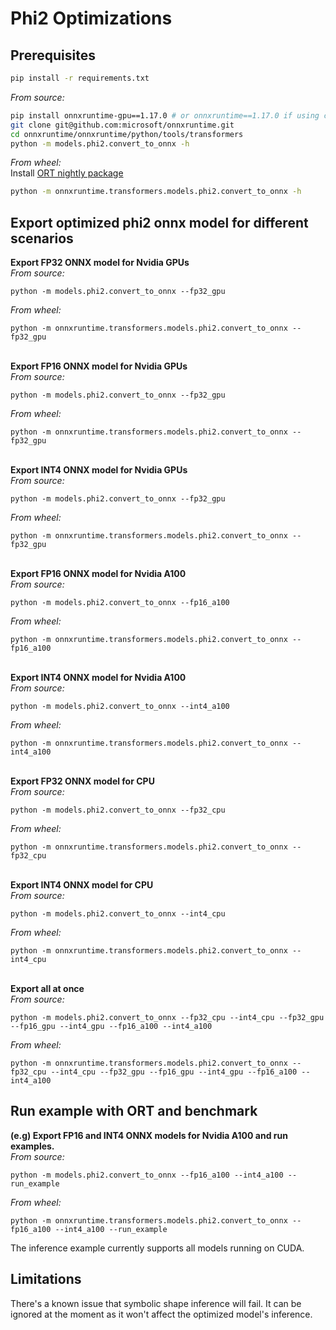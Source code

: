 # Phi2 Optimizations
## Prerequisites
```bash
pip install -r requirements.txt
```
_From source:_
```bash
pip install onnxruntime-gpu==1.17.0 # or onnxruntime==1.17.0 if using cpu
git clone git@github.com:microsoft/onnxruntime.git
cd onnxruntime/onnxruntime/python/tools/transformers
python -m models.phi2.convert_to_onnx -h
```
_From wheel:_ \
Install [ORT nightly package]([https://onnxruntime.ai/docs/install/](https://onnxruntime.ai/docs/install/#inference-install-table-for-all-languages))
```bash
python -m onnxruntime.transformers.models.phi2.convert_to_onnx -h
```

## Export optimized phi2 onnx model for different scenarios
**Export FP32 ONNX model for Nvidia GPUs** \
_From source:_
```
python -m models.phi2.convert_to_onnx --fp32_gpu
```
_From wheel:_
```
python -m onnxruntime.transformers.models.phi2.convert_to_onnx --fp32_gpu
```
\
**Export FP16 ONNX model for Nvidia GPUs** \
_From source:_
```
python -m models.phi2.convert_to_onnx --fp32_gpu
```
_From wheel:_
```
python -m onnxruntime.transformers.models.phi2.convert_to_onnx --fp32_gpu
```
\
**Export INT4 ONNX model for Nvidia GPUs** \
_From source:_
```
python -m models.phi2.convert_to_onnx --fp32_gpu
```
_From wheel:_
```
python -m onnxruntime.transformers.models.phi2.convert_to_onnx --fp32_gpu
```
\
**Export FP16 ONNX model for Nvidia A100** \
_From source:_
```
python -m models.phi2.convert_to_onnx --fp16_a100
```
_From wheel:_
```
python -m onnxruntime.transformers.models.phi2.convert_to_onnx --fp16_a100
```
\
**Export INT4 ONNX model for Nvidia A100** \
_From source:_
```
python -m models.phi2.convert_to_onnx --int4_a100
```
_From wheel:_
```
python -m onnxruntime.transformers.models.phi2.convert_to_onnx --int4_a100
```
\
**Export FP32 ONNX model for CPU** \
_From source:_
```
python -m models.phi2.convert_to_onnx --fp32_cpu
```
_From wheel:_
```
python -m onnxruntime.transformers.models.phi2.convert_to_onnx --fp32_cpu
```
\
**Export INT4 ONNX model for CPU** \
_From source:_
```
python -m models.phi2.convert_to_onnx --int4_cpu
```
_From wheel:_
```
python -m onnxruntime.transformers.models.phi2.convert_to_onnx --int4_cpu
```
\
**Export all at once** \
_From source:_
```
python -m models.phi2.convert_to_onnx --fp32_cpu --int4_cpu --fp32_gpu --fp16_gpu --int4_gpu --fp16_a100 --int4_a100
```
_From wheel:_
```
python -m onnxruntime.transformers.models.phi2.convert_to_onnx --fp32_cpu --int4_cpu --fp32_gpu --fp16_gpu --int4_gpu --fp16_a100 --int4_a100
```
## Run example with ORT and benchmark
**(e.g) Export FP16 and INT4 ONNX models for Nvidia A100 and run examples.** \
_From source:_
```
python -m models.phi2.convert_to_onnx --fp16_a100 --int4_a100 --run_example
```
_From wheel:_
```
python -m onnxruntime.transformers.models.phi2.convert_to_onnx --fp16_a100 --int4_a100 --run_example
```
The inference example currently supports all models running on CUDA.

## Limitations
There's a known issue that symbolic shape inference will fail. It can be ignored at the moment as it won't affect the optimized model's inference.



